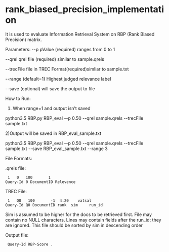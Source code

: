 ﻿# rank_biased_precision_implementation
It is used to evaluate Information Retrieval System on RBP (Rank Biased Precision) matrix.

Parameters:
--p         pValue (required) ranges from 0 to 1


--qrel      qrel file (required) similar to sample.qrels


--trecFile  file in TREC Format(required)simliar to sample.txt 


--range     (default=1) Highest judged relevance label


--save      (optional) will save the output to file

How to Run:

1) When range=1 and output isn’t saved

python3.5 RBP.py RBP_eval --p 0.50 --qrel sample.qrels --trecFile sample.txt

2)Output will be saved in RBP_eval_sample.txt

python3.5 RBP.py RBP_eval --p 0.50 --qrel sample.qrels --trecFile sample.txt --save RBP_eval_sample.txt --range 3


File Formats:

.qrels file:

	 1   0   100       1
    Query-Id 0 DocumentID Relevence

TREC File:

	 1   Q0   100       -1  4.20    vatsal
    Query-Id Q0 DocumentID rank  sim     run_id
Sim is assumed to be higher for the docs to be retrieved first. 
File may contain no NULL characters. 
Lines may contain fields after the run_id; they are ignored.
This file should be sorted by sim in descending order

Output file: 
     
     Query-Id RBP-Score .

